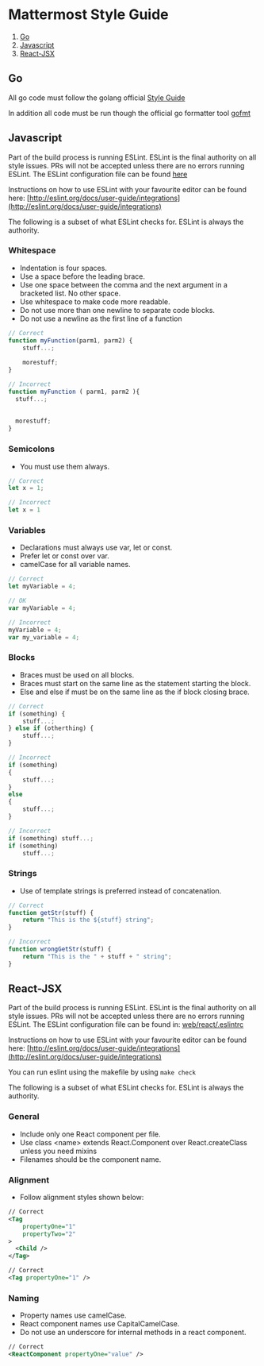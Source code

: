 # Mattermost Style Guide

1. [Go](#go)
2. [Javascript](#javascript)
3. [React-JSX](#react-jsx)


## Go

All go code must follow the golang official [Style Guide](https://golang.org/doc/effective_go.html)

In addition all code must be run though the official go formatter tool [gofmt](https://golang.org/cmd/gofmt/)


## Javascript

Part of the build process is running ESLint. ESLint is the final authority on all style issues. PRs will not be accepted unless there are no errors running ESLint. The ESLint configuration file can be found [here](https://github.com/mattermost/platform/blob/master/webapp/.eslintrc.json)

Instructions on how to use ESLint with your favourite editor can be found here: [http://eslint.org/docs/user-guide/integrations](http://eslint.org/docs/user-guide/integrations)

The following is a subset of what ESLint checks for. ESLint is always the authority. 

### Whitespace

- Indentation is four spaces.
- Use a space before the leading brace.
- Use one space between the comma and the next argument in a bracketed list. No other space.
- Use whitespace to make code more readable.
- Do not use more than one newline to separate code blocks. 
- Do not use a newline as the first line of a function

```javascript
// Correct
function myFunction(parm1, parm2) {
    stuff...;
  
    morestuff;
}

// Incorrect
function myFunction ( parm1, parm2 ){
  stuff...;
    
    
  morestuff;
}

```

### Semicolons

- You must use them always.

```javascript
// Correct
let x = 1;

// Incorrect
let x = 1
```

### Variables

- Declarations must always use var, let or const.
- Prefer let or const over var.
- camelCase for all variable names.

```javascript
// Correct
let myVariable = 4;

// OK
var myVariable = 4;

// Incorrect
myVariable = 4;
var my_variable = 4;
```

### Blocks

- Braces must be used on all blocks.
- Braces must start on the same line as the statement starting the block.
- Else and else if must be on the same line as the if block closing brace.

```javascript
// Correct
if (something) {
    stuff...;
} else if (otherthing) {
    stuff...;
}

// Incorrect
if (something)
{
    stuff...;
}
else
{
    stuff...;
}

// Incorrect
if (something) stuff...;
if (something)
    stuff...;

```

### Strings

- Use of template strings is preferred instead of concatenation.

```javascript
// Correct
function getStr(stuff) {
    return "This is the ${stuff} string";
}

// Incorrect
function wrongGetStr(stuff) {
    return "This is the " + stuff + " string";
}
```

## React-JSX

Part of the build process is running ESLint. ESLint is the final authority on all style issues. PRs will not be accepted unless there are no errors running ESLint. The ESLint configuration file can be found in: [web/react/.eslintrc](/web/react/.eslintrc)

Instructions on how to use ESLint with your favourite editor can be found here: [http://eslint.org/docs/user-guide/integrations](http://eslint.org/docs/user-guide/integrations)

You can run eslint using the makefile by using `make check`

The following is a subset of what ESLint checks for. ESLint is always the authority. 

### General

- Include only one React component per file.
- Use class \<name\> extends React.Component over React.createClass unless you need mixins
- Filenames should be the component name.

### Alignment

- Follow alignment styles shown below:
```xml
// Correct
<Tag
    propertyOne="1"
    propertyTwo="2"
>
  <Child />
</Tag>

// Correct
<Tag propertyOne="1" />
```

### Naming

- Property names use camelCase.
- React component names use CapitalCamelCase.
- Do not use an underscore for internal methods in a react component. 

```xml
// Correct
<ReactComponent propertyOne="value" />
```
